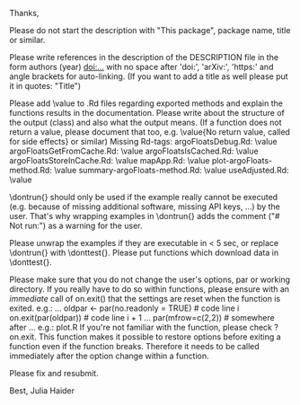 Thanks,

Please do not start the description with "This package", package name,
title or similar.

Please write references in the description of the DESCRIPTION file in
the form
authors (year) <doi:...>
with no space after 'doi:', 'arXiv:', 'https:' and angle brackets for
auto-linking.
(If you want to add a title as well please put it in quotes: "Title")

Please add \value to .Rd files regarding exported methods and explain
the functions results in the documentation. Please write about the
structure of the output (class) and also what the output means. (If a
function does not return a value, please document that too, e.g.
\value{No return value, called for side effects} or similar)
Missing Rd-tags:
    argoFloatsDebug.Rd: \value
    argoFloatsGetFromCache.Rd: \value
    argoFloatsIsCached.Rd: \value
    argoFloatsStoreInCache.Rd: \value
    mapApp.Rd: \value
    plot-argoFloats-method.Rd: \value
    summary-argoFloats-method.Rd: \value
    useAdjusted.Rd: \value

\dontrun{} should only be used if the example really cannot be executed
(e.g. because of missing additional software, missing API keys, ...) by
the user. That's why wrapping examples in \dontrun{} adds the comment
("# Not run:") as a warning for the user.

Please unwrap the examples if they are executable in < 5 sec, or replace
\dontrun{} with \donttest{}.
Please put functions which download data in \donttest{}.


Please make sure that you do not change the user's options, par or
working directory. If you really have to do so within functions, please
ensure with an *immediate* call of on.exit() that the settings are reset
when the function is exited. e.g.:
...
oldpar <- par(no.readonly = TRUE)    # code line i
on.exit(par(oldpar))            # code line i + 1
...
par(mfrow=c(2,2))            # somewhere after
...
e.g.: plot.R
If you're not familiar with the function, please check ?on.exit. This
function makes it possible to restore options before exiting a function
even if the function breaks. Therefore it needs to be called immediately
after the option change within a function.

Please fix and resubmit.

Best,
Julia Haider


